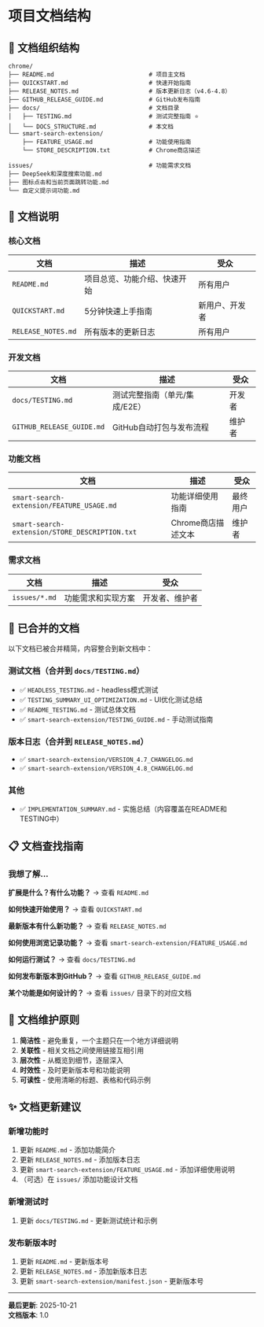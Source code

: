 # 项目文档结构

## 📁 文档组织结构

```
chrome/
├── README.md                           # 项目主文档
├── QUICKSTART.md                       # 快速开始指南
├── RELEASE_NOTES.md                    # 版本更新日志（v4.6-4.8）
├── GITHUB_RELEASE_GUIDE.md             # GitHub发布指南
├── docs/                               # 文档目录
│   ├── TESTING.md                      # 测试完整指南 ⭐
│   └── DOCS_STRUCTURE.md               # 本文档
└── smart-search-extension/
    ├── FEATURE_USAGE.md                # 功能使用指南
    └── STORE_DESCRIPTION.txt           # Chrome商店描述

issues/                                 # 功能需求文档
├── DeepSeek和深度搜索功能.md
├── 图标点击和当前页面跳转功能.md
└── 自定义提示词功能.md
```

## 📖 文档说明

### 核心文档

| 文档 | 描述 | 受众 |
|------|------|------|
| `README.md` | 项目总览、功能介绍、快速开始 | 所有用户 |
| `QUICKSTART.md` | 5分钟快速上手指南 | 新用户、开发者 |
| `RELEASE_NOTES.md` | 所有版本的更新日志 | 所有用户 |

### 开发文档

| 文档 | 描述 | 受众 |
|------|------|------|
| `docs/TESTING.md` | 测试完整指南（单元/集成/E2E） | 开发者 |
| `GITHUB_RELEASE_GUIDE.md` | GitHub自动打包与发布流程 | 维护者 |

### 功能文档

| 文档 | 描述 | 受众 |
|------|------|------|
| `smart-search-extension/FEATURE_USAGE.md` | 功能详细使用指南 | 最终用户 |
| `smart-search-extension/STORE_DESCRIPTION.txt` | Chrome商店描述文本 | 维护者 |

### 需求文档

| 文档 | 描述 | 受众 |
|------|------|------|
| `issues/*.md` | 功能需求和实现方案 | 开发者、维护者 |

## 🔄 已合并的文档

以下文档已被合并精简，内容整合到新文档中：

### 测试文档（合并到 `docs/TESTING.md`）
- ✅ `HEADLESS_TESTING.md` - headless模式测试
- ✅ `TESTING_SUMMARY_UI_OPTIMIZATION.md` - UI优化测试总结
- ✅ `README_TESTING.md` - 测试总体文档
- ✅ `smart-search-extension/TESTING_GUIDE.md` - 手动测试指南

### 版本日志（合并到 `RELEASE_NOTES.md`）
- ✅ `smart-search-extension/VERSION_4.7_CHANGELOG.md`
- ✅ `smart-search-extension/VERSION_4.8_CHANGELOG.md`

### 其他
- ✅ `IMPLEMENTATION_SUMMARY.md` - 实施总结（内容覆盖在README和TESTING中）

## 📋 文档查找指南

### 我想了解...

**扩展是什么？有什么功能？**
→ 查看 `README.md`

**如何快速开始使用？**
→ 查看 `QUICKSTART.md`

**最新版本有什么新功能？**
→ 查看 `RELEASE_NOTES.md`

**如何使用浏览记录功能？**
→ 查看 `smart-search-extension/FEATURE_USAGE.md`

**如何运行测试？**
→ 查看 `docs/TESTING.md`

**如何发布新版本到GitHub？**
→ 查看 `GITHUB_RELEASE_GUIDE.md`

**某个功能是如何设计的？**
→ 查看 `issues/` 目录下的对应文档

## 🎯 文档维护原则

1. **简洁性** - 避免重复，一个主题只在一个地方详细说明
2. **关联性** - 相关文档之间使用链接互相引用
3. **层次性** - 从概览到细节，逐层深入
4. **时效性** - 及时更新版本号和功能说明
5. **可读性** - 使用清晰的标题、表格和代码示例

## ✨ 文档更新建议

### 新增功能时
1. 更新 `README.md` - 添加功能简介
2. 更新 `RELEASE_NOTES.md` - 添加版本日志
3. 更新 `smart-search-extension/FEATURE_USAGE.md` - 添加详细使用说明
4. （可选）在 `issues/` 添加功能设计文档

### 新增测试时
1. 更新 `docs/TESTING.md` - 更新测试统计和示例

### 发布新版本时
1. 更新 `README.md` - 更新版本号
2. 更新 `RELEASE_NOTES.md` - 添加新版本日志
3. 更新 `smart-search-extension/manifest.json` - 更新版本号

---

**最后更新**: 2025-10-21  
**文档版本**: 1.0

